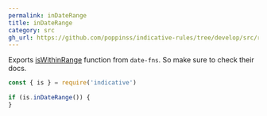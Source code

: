 ```yaml
---
permalink: inDateRange
title: inDateRange
category: src
gh_url: https://github.com/poppinss/indicative-rules/tree/develop/src/raw/inDateRange.ts
---
```


Exports [isWithinRange](https://date-fns.org/v1.30.1/docs/isWithinRange) function from `date-fns`. So
make sure to check their docs.
 
```js
const { is } = require('indicative')
 
if (is.inDateRange()) {
}
```